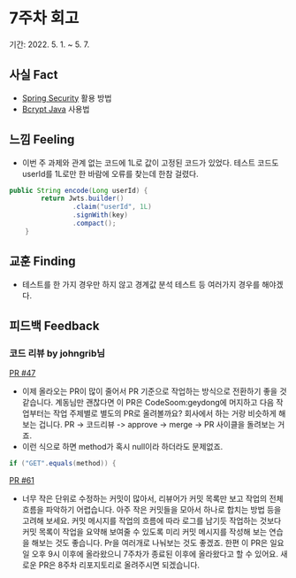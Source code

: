 # 7주차 회고  
기간: 2022. 5. 1.  ~ 5. 7.

## 사실 Fact
- [Spring Security](https://spring.io/guides/topicals/spring-security-architecture) 활용 방법
- [Bcrypt Java](https://en.wikipedia.org/wiki/Bcrypt) 사용법

## 느낌 Feeling 
- 이번 주 과제와 관계 없는 코드에 1L로 값이 고정된 코드가 있었다. 테스트 코드도 userId를 1L로만 한 바람에 오류를 찾는데 한참 걸렸다.
```java
public String encode(Long userId) {
        return Jwts.builder()
                .claim("userId", 1L)
                .signWith(key)
                .compact();
    }
```

## 교훈 Finding
- 테스트를 한 가지 경우만 하지 않고 경계값 분석 테스트 등 여러가지 경우를 해야겠다.

## 피드백 Feedback
### 코드 리뷰 by johngrib님
[PR #47](https://github.com/CodeSoom/spring-week7-assignment-1/pull/47)
- 이제 올라오는 PR이 많이 줄어서 PR 기준으로 작업하는 방식으로 전환하기 좋을 것 같습니다. 계동님만 괜찮다면 이 PR은 CodeSoom:geydong에 머지하고 다음 작업부터는 작업 주제별로 별도의 PR로 올려볼까요? 회사에서 하는 거랑 비슷하게 해보는 겁니다. PR -> 코드리뷰 -> approve -> merge -> PR 사이클을 돌려보는 거죠.
- 이런 식으로 하면 method가 혹시 null이라 하더라도 문제없죠.
```java
if ("GET".equals(method)) {
```

[PR #61](https://github.com/CodeSoom/spring-week7-assignment-1/pull/61)
- 너무 작은 단위로 수정하는 커밋이 많아서, 리뷰어가 커밋 목록만 보고 작업의 전체 흐름을 파악하기 어렵습니다. 아주 작은 커밋들을 모아서 하나로 합치는 방법 등을 고려해 보세요. 커밋 메시지를 작업의 흐름에 따라 로그를 남기듯 작업하는 것보다 커밋 목록이 작업을 요약해 보여줄 수 있도록 미리 커밋 메시지를 작성해 보는 연습을 해보는 것도 좋습니다. Pr을 여러개로 나눠보는 것도 좋겠죠. 한편 이 PR은 일요일 오후 9시 이후에 올라왔으니 7주차가 종료된 이후에 올라왔다고 할 수 있어요. 새로운 PR은 8주차 리포지토리로 올려주시면 되겠습니다.
